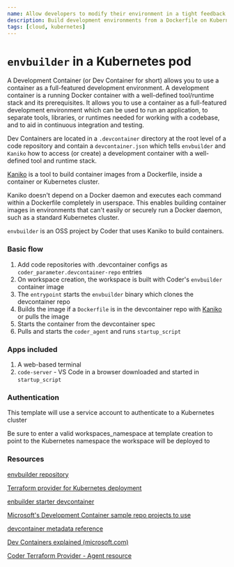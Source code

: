 ```yaml
---
name: Allow developers to modify their environment in a tight feedback loop.
description: Build development environments from a Dockerfile on Kubernetes. Allow developers to modify their environment in a tight feedback loop.
tags: [cloud, kubernetes]
---
```


# `envbuilder` in a Kubernetes pod

A Development Container (or Dev Container for short) allows you to use a container as a full-featured development environment. A development container is a running Docker container with a well-defined tool/runtime stack and its prerequisites. It allows you to use a container as a full-featured development environment which can be used to run an application, to separate tools, libraries, or runtimes needed for working with a codebase, and to aid in continuous integration and testing.

Dev Containers are located in a `.devcontainer` directory at the root level of a code repository and contain a `devcontainer.json` which tells `envbuilder` and `Kaniko` how to access (or create) a development container with a well-defined tool and runtime stack.

[Kaniko](https://github.com/GoogleContainerTools/kaniko) is a tool to build container images from a Dockerfile, inside a container or Kubernetes cluster.

Kaniko doesn't depend on a Docker daemon and executes each command within a Dockerfile completely in userspace. This enables building container images in environments that can't easily or securely run a Docker daemon, such as a standard Kubernetes cluster.

`envbuilder` is an OSS project by Coder that uses Kaniko to build containers.

### Basic flow

1. Add code repositories with .devcontainer configs as `coder_parameter.devcontainer-repo` entries
1. On workspace creation, the workspace is built with Coder's `envbuilder` container image
1. The `entrypoint` starts the `envbuilder` binary which clones the devcontainer repo
1. Builds the image if a `Dockerfile` is in the devcontainer repo with [Kaniko](https://github.com/GoogleContainerTools/kaniko) or pulls the image
1. Starts the container from the devcontainer spec
1. Pulls and starts the `coder_agent` and runs `startup_script`

### Apps included

1. A web-based terminal
1. `code-server` - VS Code in a browser downloaded and started in `startup_script`

### Authentication

This template will use a service account to authenticate to a Kubernetes cluster

Be sure to enter a valid workspaces_namespace at template creation to point to the Kubernetes namespace the workspace will be deployed to

### Resources

[envbuilder repository](https://github.com/coder/envbuilder)

[Terraform provider for Kubernetes deployment](https://registry.terraform.io/providers/hashicorp/kubernetes/latest/docs/resources/deployment_v1)

[enbuilder starter devcontainer](https://github.com/coder/envbuilder-starter-devcontainer/blob/main/README.md)

[Microsoft's Development Container sample repo projects to use](https://github.com/microsoft/vscode-dev-containers)

[devcontainer metadata reference](https://containers.dev/implementors/json_reference/)

[Dev Containers explained (microsoft.com)](https://code.visualstudio.com/docs/devcontainers/containers)

[Coder Terraform Provider - Agent resource](https://registry.terraform.io/providers/coder/coder/latest/docs/resources/agent)
